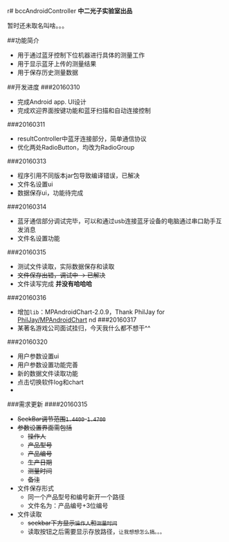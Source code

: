 r# bccAndroidController
**中二光子实验室出品**

暂时还未取名叫啥。。。

##功能简介
- 用于通过蓝牙控制下位机器进行具体的测量工作
- 用于显示蓝牙上传的测量结果
- 用于保存历史测量数据

##开发进度
###20160310
- 完成Android app. UI设计
- 完成欢迎界面按键功能和蓝牙扫描和自动连接控制

###20160311
- resultController中蓝牙连接部分，简单通信协议
- 优化两处RadioButton，均改为RadioGroup

###20160313
- 程序引用不同版本jar包导致编译错误，已解决
- 文件名设置ui
- 数据保存ui，功能待完成

###20160314
- 蓝牙通信部分调试完毕，可以和通过usb连接蓝牙设备的电脑通过串口助手互发消息
- 文件名设置功能

###20160315
- 测试文件读取，实际数据保存和读取
- ~~文件保存出错，调试中 -> 已解决~~
- 文件读写完成 **并没有哈哈哈**

###20160316
- 增加`lib`：MPAndroidChart-2.0.9，Thank PhilJay for [PhilJay/MPAndroidChart](https://github.com/PhilJay/MPAndroidChart)
	nd
###20160317
- 某著名游戏公司面试挂归，今天我什么都不想干^^

###20160320
- 用户参数设置ui
- 用户参数设置功能完善
- 新的数据文件读取功能
- 点击切换软件log和chart
- 


###需求更新
####20160315
- ~~SeekBar调节范围`1.4400`-`1.4700`~~
- ~~参数设置界面需包括~~
	- ~~操作人~~
	- ~~产品型号~~
	- ~~产品编号~~
	- ~~生产日期~~
	- ~~测量时间~~
	- ~~备注~~
- 文件保存形式
	- 同一个产品型号和编号新开一个路径
	- 文件名为：产品编号+3位编号
- 文件读取
	- ~~seekbar下方显示`操作人`和`测量时间`~~
	- 读取按钮之后需要显示存放路径，`让我想想怎么搞。。。`